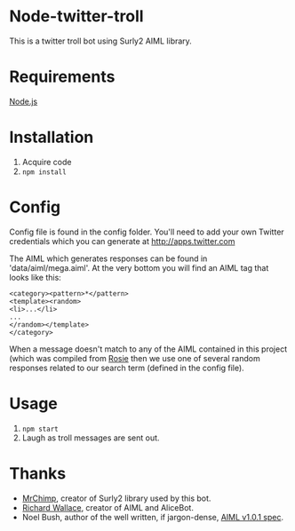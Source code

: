 Node-twitter-troll
======

This is a twitter troll bot using Surly2 AIML library.

Requirements
============

[Node.js](https://nodejs.org/)


Installation
============

 1. Acquire code
 2. `npm install`


Config
======

Config file is found in the config folder. You'll need to add your own Twitter credentials which you can generate at http://apps.twitter.com

The AIML which generates responses can be found in 'data/aiml/mega.aiml'. At the very bottom you will find an AIML tag that looks like this:

```
<category><pattern>*</pattern>
<template><random>
<li>...</li>
...
</random></template>
</category>
```

When a message doesn't match to any of the AIML contained in this project (which was compiled from [Rosie](https://github.com/pandorabots/rosie/tree/master/lib/aiml) then we use one of several random responses related to our search term (defined in the config file).

Usage
=====

1. `npm start`
2. Laugh as troll messages are sent out. 

Thanks
======

* [MrChimp](http://www.github.com/surly2), creator of Surly2 library used by this bot.
* [Richard Wallace](http://www.alicebot.org/bios/richardwallace.html), creator of AIML and AliceBot.
* Noel Bush, author of the well written, if jargon-dense, [AIML v1.0.1 spec](http://www.alicebot.org/TR/2001/WD-aiml/).
